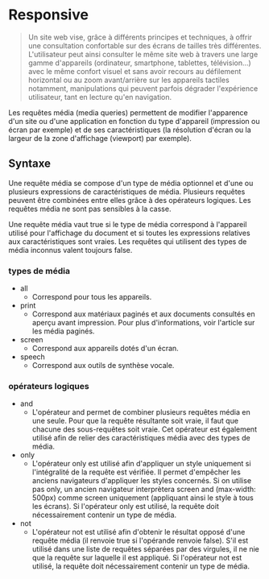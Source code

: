 # Responsive

> Un site web vise, grâce à différents principes et techniques, à offrir une consultation confortable sur des écrans de tailles très différentes. L'utilisateur peut ainsi consulter le même site web à travers une large gamme d'appareils (ordinateur, smartphone, tablettes, télévision…) avec le même confort visuel et sans avoir recours au défilement horizontal ou au zoom avant/arrière sur les appareils tactiles notamment, manipulations qui peuvent parfois dégrader l'expérience utilisateur, tant en lecture qu'en navigation.

Les requêtes média (media queries) permettent de modifier l'apparence d'un site ou d'une application en fonction du type d'appareil (impression ou écran par exemple) et de ses caractéristiques (la résolution d'écran ou la largeur de la zone d'affichage (viewport) par exemple).

## Syntaxe

Une requête média se compose d'un type de média optionnel et d'une ou plusieurs expressions de caractéristiques de média. Plusieurs requêtes peuvent être combinées entre elles grâce à des opérateurs logiques. Les requêtes média ne sont pas sensibles à la casse.

Une requête média vaut true si le type de média correspond à l'appareil utilisé pour l'affichage du document et si toutes les expressions relatives aux caractéristiques sont vraies. Les requêtes qui utilisent des types de média inconnus valent toujours false.

### types de média

- all
  - Correspond pour tous les appareils.
- print
  - Correspond aux matériaux paginés et aux documents consultés en aperçu avant impression. Pour plus d'informations, voir l'article sur les média paginés.
- screen
  - Correspond aux appareils dotés d'un écran.
- speech
  - Correspond aux outils de synthèse vocale.

### opérateurs logiques

- and
  - L'opérateur and permet de combiner plusieurs requêtes média en une seule. Pour que la requête résultante soit vraie, il faut que chacune des sous-requêtes soit vraie. Cet opérateur est également utilisé afin de relier des caractéristiques média avec des types de média.
- only
  - L'opérateur only est utilisé afin d'appliquer un style uniquement si l'intégralité de la requête est vérifiée. Il permet d'empêcher les anciens navigateurs d'appliquer les styles concernés. Si on utilise pas only, un ancien navigateur interprètera screen and (max-width: 500px) comme screen uniquement (appliquant ainsi le style à tous les écrans). Si l'opérateur only est utilisé, la requête doit nécessairement contenir un type de média.
- not
  - L'opérateur not est utilisé afin d'obtenir le résultat opposé d'une requête média (il renvoie true si l'opérande renvoie false). S'il est utilisé dans une liste de requêtes séparées par des virgules, il ne nie que la requête sur laquelle il est appliqué. Si l'opérateur not est utilisé, la requête doit nécessairement contenir un type de média.
